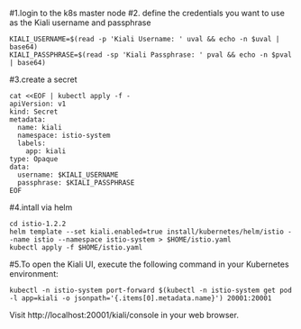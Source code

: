 #1.login to the k8s master node
#2. define the credentials you want to use as the Kiali username and passphrase
```
KIALI_USERNAME=$(read -p 'Kiali Username: ' uval && echo -n $uval | base64)
KIALI_PASSPHRASE=$(read -sp 'Kiali Passphrase: ' pval && echo -n $pval | base64)
```
#3.create a secret
```
cat <<EOF | kubectl apply -f -
apiVersion: v1
kind: Secret
metadata:
  name: kiali
  namespace: istio-system
  labels:
    app: kiali
type: Opaque
data:
  username: $KIALI_USERNAME
  passphrase: $KIALI_PASSPHRASE
EOF
```
#4.intall via helm
```
cd istio-1.2.2
helm template --set kiali.enabled=true install/kubernetes/helm/istio --name istio --namespace istio-system > $HOME/istio.yaml
kubectl apply -f $HOME/istio.yaml
```
#5.To open the Kiali UI, execute the following command in your Kubernetes environment:
```
kubectl -n istio-system port-forward $(kubectl -n istio-system get pod -l app=kiali -o jsonpath='{.items[0].metadata.name}') 20001:20001
```
Visit http://localhost:20001/kiali/console in your web browser.




